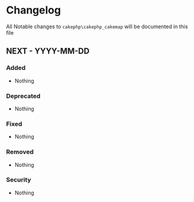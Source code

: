 # Changelog

All Notable changes to `cakephp\cakephp_cakemap` will be documented in this file

## NEXT - YYYY-MM-DD

### Added
- Nothing

### Deprecated
- Nothing

### Fixed
- Nothing

### Removed
- Nothing

### Security
- Nothing
